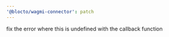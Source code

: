 ```yaml
---
'@blocto/wagmi-connector': patch
---
```


fix the error where this is undefined with the callback function
